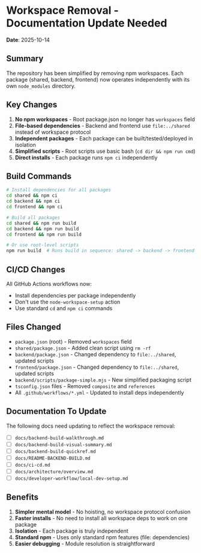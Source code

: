 # Workspace Removal - Documentation Update Needed

**Date**: 2025-10-14

## Summary

The repository has been simplified by removing npm workspaces. Each package (shared, backend, frontend) now operates independently with its own `node_modules` directory.

## Key Changes

1. **No npm workspaces** - Root package.json no longer has `workspaces` field
2. **File-based dependencies** - Backend and frontend use `file:../shared` instead of workspace protocol
3. **Independent packages** - Each package can be built/tested/deployed in isolation
4. **Simplified scripts** - Root scripts use basic bash (`cd dir && npm run cmd`)
5. **Direct installs** - Each package runs `npm ci` independently

## Build Commands

```bash
# Install dependencies for all packages
cd shared && npm ci
cd backend && npm ci  
cd frontend && npm ci

# Build all packages
cd shared && npm run build
cd backend && npm run build
cd frontend && npm run build

# Or use root-level scripts
npm run build  # Runs build in sequence: shared -> backend -> frontend
```

## CI/CD Changes

All GitHub Actions workflows now:
- Install dependencies per package independently
- Don't use the `node-workspace-setup` action
- Use standard `cd` and `npm ci` commands

## Files Changed

- `package.json` (root) - Removed `workspaces` field
- `shared/package.json` - Added clean script using `rm -rf`
- `backend/package.json` - Changed dependency to `file:../shared`, updated scripts
- `frontend/package.json` - Changed dependency to `file:../shared`, updated scripts
- `backend/scripts/package-simple.mjs` - New simplified packaging script
- `tsconfig.json` files - Removed `composite` and `references`
- All `.github/workflows/*.yml` - Updated to install deps independently

## Documentation To Update

The following docs need updating to reflect the workspace removal:

- [ ] `docs/backend-build-walkthrough.md`
- [ ] `docs/backend-build-visual-summary.md`
- [ ] `docs/backend-build-quickref.md`
- [ ] `docs/README-BACKEND-BUILD.md`
- [ ] `docs/ci-cd.md`
- [ ] `docs/architecture/overview.md`
- [ ] `docs/developer-workflow/local-dev-setup.md`

## Benefits

1. **Simpler mental model** - No hoisting, no workspace protocol confusion
2. **Faster installs** - No need to install all workspace deps to work on one package
3. **Isolation** - Each package is truly independent
4. **Standard npm** - Uses only standard npm features (file: dependencies)
5. **Easier debugging** - Module resolution is straightforward

